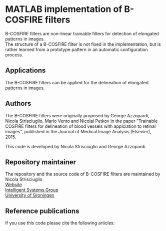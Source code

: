 # MATLAB implementation of B-COSFIRE filters
B-COSFIRE filters are non-linear trainable filters for detection of elongated patterns in images.  
The structure of a B-COSFIRE filter is not fixed in the implementation, 
but is rather learned from a prototype pattern in an automatic configuration process.

## Applications
The B-COSFIRE filters can be applied for the delineation of elongated patterns in images.


## Authors
The B-COSFIRE filters were originally proposed by George Azzopardi, Nicola Strisciuglio, Mario Vento and Nicolai Petkov 
in the paper "Trainable COSFIRE filters for delineation of blood vessels with applciation to retinal images",
published in the Journal of Medical Image Analysis (Elsevier), 2015.  

This code is developed by Nicola Strisciuglio and George Azzopardi.

## Repository maintainer
The repository and the source code of B-COSFIRE filters are maintained by  
Nicola Strisciuglio  
[Website](http://www.nicolastrisciuglio.eu)  
[Intelligent Systems Group](http://www.cs.rug.nl/is)  
[University of Groningen](http://www.rug.nl)  

## Reference publications
If you use this code please cite the following articles:


